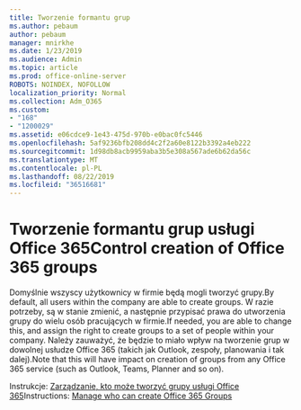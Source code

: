 ```yaml
---
title: Tworzenie formantu grup
ms.author: pebaum
author: pebaum
manager: mnirkhe
ms.date: 1/23/2019
ms.audience: Admin
ms.topic: article
ms.prod: office-online-server
ROBOTS: NOINDEX, NOFOLLOW
localization_priority: Normal
ms.collection: Adm_O365
ms.custom:
- "168"
- "1200029"
ms.assetid: e06cdce9-1e43-475d-970b-e0bac0fc5446
ms.openlocfilehash: 5af9236bfb208dd4c2f2a60e8122b3392a4eb222
ms.sourcegitcommit: 1d98db8acb9959aba3b5e308a567ade6b62da56c
ms.translationtype: MT
ms.contentlocale: pl-PL
ms.lasthandoff: 08/22/2019
ms.locfileid: "36516681"
---
```

# <a name="control-creation-of-office-365-groups"></a><span data-ttu-id="255fd-102">Tworzenie formantu grup usługi Office 365</span><span class="sxs-lookup"><span data-stu-id="255fd-102">Control creation of Office 365 groups</span></span>

<span data-ttu-id="255fd-103">Domyślnie wszyscy użytkownicy w firmie będą mogli tworzyć grupy.</span><span class="sxs-lookup"><span data-stu-id="255fd-103">By default, all users within the company are able to create groups.</span></span> <span data-ttu-id="255fd-104">W razie potrzeby, są w stanie zmienić, a następnie przypisać prawa do utworzenia grupy do wielu osób pracujących w firmie.</span><span class="sxs-lookup"><span data-stu-id="255fd-104">If needed, you are able to change this, and assign the right to create groups to a set of people within your company.</span></span> <span data-ttu-id="255fd-105">Należy zauważyć, że będzie to miało wpływ na tworzenie grup w dowolnej usłudze Office 365 (takich jak Outlook, zespoły, planowania i tak dalej).</span><span class="sxs-lookup"><span data-stu-id="255fd-105">Note that this will have impact on creation of groups from any Office 365 service (such as Outlook, Teams, Planner and so on).</span></span>
  
<span data-ttu-id="255fd-106">Instrukcje: [Zarządzanie, kto może tworzyć grupy usługi Office 365](https://docs.microsoft.com/office365/admin/create-groups/manage-creation-of-groups)</span><span class="sxs-lookup"><span data-stu-id="255fd-106">Instructions: [Manage who can create Office 365 Groups](https://docs.microsoft.com/office365/admin/create-groups/manage-creation-of-groups)</span></span>
